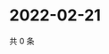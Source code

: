 # 2022-02-21

共 0 条

<!-- BEGIN WEIBO -->
<!-- 最后更新时间 Mon Feb 21 2022 00:01:15 GMT+0800 (China Standard Time) -->

<!-- END WEIBO -->
